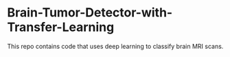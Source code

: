 # Brain-Tumor-Detector-with-Transfer-Learning
This repo contains code that uses deep learning to classify brain MRI scans. 
